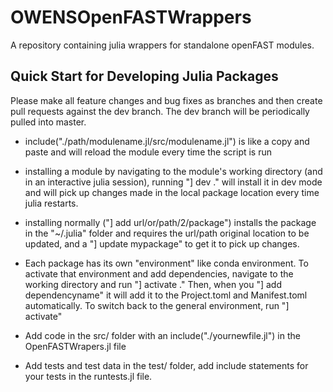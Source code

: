 # OWENSOpenFASTWrappers

A repository containing julia wrappers for standalone openFAST modules.

## Quick Start for Developing Julia Packages

Please make all feature changes and bug fixes as branches and then create pull requests against the dev branch.  The dev branch will be periodically pulled into master.

- include("./path/modulename.jl/src/modulename.jl") is like a copy and paste and will reload the module every time the script is run

- installing a module by navigating to the module's working directory (and in an interactive julia session), running "] dev ." will install it in dev mode and will pick up changes made in the local package location every time julia restarts.

- installing normally ("] add url/or/path/2/package") installs the package in the "~/.julia" folder and requires the url/path original location to be updated, and a "] update mypackage" to get it to pick up changes.

- Each package has its own "environment" like conda environment.  To activate that environment and add dependencies, navigate to the working directory and run "] activate ." Then, when you "] add dependencyname" it will add it to the Project.toml and Manifest.toml automatically.  To switch back to the general environment, run "] activate"

- Add code in the src/ folder with an include("./yournewfile.jl") in the OpenFASTWrapers.jl file

- Add tests and test data in the test/ folder, add include statements for your tests in the runtests.jl file.
